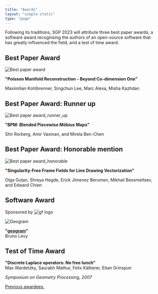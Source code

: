 ```yaml
---
title: "Awards"
layout: "simple-static"
type: "page"
---
```


Following its traditions, SGP 2023 will attribute three best paper awards, a software award recognising the authors of an open-source software that has greatly influenced the field, and a test of time award.


## Best Paper Award
![Best paper award](/images/BPA.png)

**"Poisson Manifold Reconstruction - Beyond Co-dimension One"**

Maximilian Kohlbrenner, Singchun Lee, Marc Alexa, Misha Kazhdan

## Best Paper Award: Runner up
![Best paper award_runner_up](/images/BPA-runner.png)

**"BPM: Blended Piecewise Möbius Maps"**

Shir Rorberg, Amir Vaxman, and Mirela Ben-Chen

## Best Paper Award:  Honorable mention
![Best paper award_honorable](/images/BPA-honorable.png)

**"Singularity-Free Frame Fields for Line Drawing Vectorization"**

Olga Guțan, Shreya Hegde, Erick Jimenez Berumen, Mikhail Bessmeltsev, and Edward Chien


## Software Award

Sponsored by ![gf logo](/images/geometryfactory-logo.png)


![Geogram](/images/geogram_banner_2023.png)

**"[geogram](https://github.com/BrunoLevy/geogram)"**  
Bruno Levy

## Test of Time Award

**"Discrete Laplace operators: No free lunch"**  
Max Wardetzky, Saurabh Mathur, Felix Kälberer, Eitan Grinspun

_Symposium on Geometry Processing, 2007_


[Previous awardees.](http://awards.geometryprocessing.org/)
